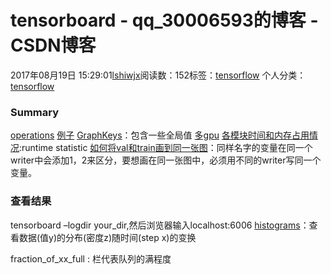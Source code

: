 # tensorboard - qq_30006593的博客 - CSDN博客





2017年08月19日 15:29:01[lshiwjx](https://me.csdn.net/qq_30006593)阅读数：152标签：[tensorflow](https://so.csdn.net/so/search/s.do?q=tensorflow&t=blog)
个人分类：[tensorflow](https://blog.csdn.net/qq_30006593/article/category/7099875)









### Summary

[operations](https://www.tensorflow.org/api_guides/python/summary)
[例子](https://www.tensorflow.org/get_started/summaries_and_tensorboard)
[GraphKeys](https://www.tensorflow.org/api_docs/python/tf/GraphKeys)：包含一些全局值 
[多gpu](https://stackoverflow.com/questions/43066205/tensorboard-summary-on-multiple-gpus)
[各模块时间和内存占用情况](https://www.tensorflow.org/get_started/graph_viz#runtime_statistics):runtime statistic 
[如何将val和train画到同一张图](https://github.com/frankgu/C3D-tensorflow/blob/develop/train_c3d.py)：同样名字的变量在同一个writer中会添加1，2来区分，要想画在同一张图中，必须用不同的writer写同一个变量。
### 查看结果

tensorboard –logdir your_dir,然后浏览器输入localhost:6006 
[histograms](https://www.tensorflow.org/get_started/tensorboard_histograms)：查看数据(值y)的分布(密度z)随时间(step x)的变换 

fraction_of_xx_full : 栏代表队列的满程度





